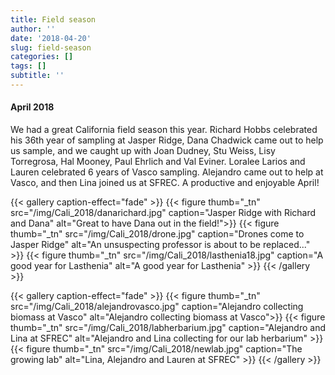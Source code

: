 ```yaml
---
title: Field season
author: ''
date: '2018-04-20'
slug: field-season
categories: []
tags: []
subtitle: ''
---
```

#### April 2018
We had a great California field season this year. Richard Hobbs celebrated his 36th year of sampling at Jasper Ridge, Dana Chadwick came out to help us sample, and we caught up with Joan Dudney, Stu Weiss, Lisy Torregrosa, Hal Mooney, Paul Ehrlich and Val Eviner. Loralee Larios and Lauren celebrated 6 years of Vasco sampling. Alejandro came out to help at Vasco, and then Lina joined us at SFREC. A productive and enjoyable April!

{{< gallery caption-effect="fade" >}}
  {{< figure thumb="_tn" src="/img/Cali_2018/danarichard.jpg" caption="Jasper Ridge with Richard and Dana" alt="Great to have Dana out in the field!">}}
  {{< figure thumb="_tn" src="/img/Cali_2018/drone.jpg" caption="Drones come to Jasper Ridge" alt="An unsuspecting professor is about to be replaced..." >}}
  {{< figure thumb="_tn" src="/img/Cali_2018/lasthenia18.jpg" caption="A good year for Lasthenia" alt="A good year for Lasthenia" >}}
{{< /gallery >}}


{{< gallery caption-effect="fade" >}}
  {{< figure thumb="_tn" src="/img/Cali_2018/alejandrovasco.jpg" caption="Alejandro collecting biomass at Vasco" alt="Alejandro collecting biomass at Vasco">}}
  {{< figure thumb="_tn" src="/img/Cali_2018/labherbarium.jpg" caption="Alejandro and Lina at SFREC" alt="Alejandro and Lina collecting for our lab herbarium" >}}
  {{< figure thumb="_tn" src="/img/Cali_2018/newlab.jpg" caption="The growing lab" alt="Lina, Alejandro and Lauren at SFREC" >}}
{{< /gallery >}}

<!--more-->
